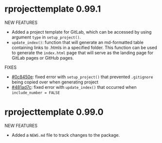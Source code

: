 # rprojecttemplate 0.99.1

NEW FEATURES

* Added a project template for GitLab, which can be accessed by using argument `type` in `setup_project()`.
* `update_index()`: function that will generate an md-formatted table containing links to .htmls in a specified folder. This function can be used to generate the `index.html` page that will serve as the landing page for GitLab pages or GitHub pages. 

FIXES

* [#0c8450e](https://github.com/RHReynolds/rprojecttemplate/commit/0c8450ed928ce5b17aac16aa07ab9ce0293c9d28): fixed error with `setup_project()` that prevented `.gitignore` being copied over when generating project
* [#481ad7c](https://github.com/RHReynolds/rprojecttemplate/commit/481ad7c9829f6a06f9881ac26464ccdce5df25c0): fixed error with `update_index()` that occurred when `include_number = FALSE`

# rprojecttemplate 0.99.0

NEW FEATURES

* Added a `NEWS.md` file to track changes to the package.
